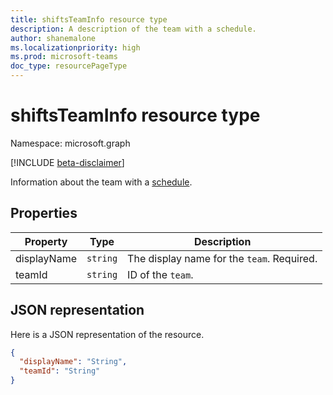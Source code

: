 ```yaml
---
title: shiftsTeamInfo resource type
description: A description of the team with a schedule.
author: shanemalone
ms.localizationpriority: high
ms.prod: microsoft-teams
doc_type: resourcePageType
---
```


# shiftsTeamInfo resource type

Namespace: microsoft.graph

[!INCLUDE [beta-disclaimer](../../includes/beta-disclaimer.md)]

Information about the team with a [schedule](schedule.md).

## Properties

| Property             | Type                          | Description            |
| -------------------- | ----------------------------- | ---------------------- |
| displayName          | `string`                      | The display name for the `team`. Required.      |
| teamId    | `string`                      | ID of the `team`.  

## JSON representation

Here is a JSON representation of the resource.

<!-- {
  "blockType": "resource",
  "@odata.type": "microsoft.graph.shiftsTeamInfo"
}-->

```json
{
  "displayName": "String",
  "teamId": "String"
}
```

<!-- uuid: 8fcb5dbc-d5aa-4681-8e31-b001d5168d79
2015-10-25 14:57:30 UTC -->

<!--
{
  "type": "#page.annotation",
  "description": "shiftsTeamInfo resource",
  "keywords": "",
  "section": "documentation",
  "tocPath": "",
  "suppressions": []
}
-->

